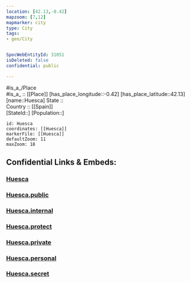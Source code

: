 ```yaml
---
location: [42.13,-0.42] 
mapzoom: [7,12] 
mapmarker: city 
type: City
tags:
- geo/City


SpocWebEntityId: 31051
isDeleted: false
confidential: public

---
```

#is_a_/Place  
#is_a_ :: [[Place]] 
[has_place_longitude::-0.42] 
[has_place_latitude::42.13] 
[name::Huesca] 
State ::  
Country :: [[Spain]]  
[StateId::] 
[Population::] 



```leaflet
id: Huesca
coordinates: [[Huesca]] 
markerFile: [[Huesca]] 
defaultZoom: 11 
maxZoom: 18
```


## Confidential Links & Embeds: 

### [Huesca](/_Standards/Earth/Continent/Europe/Europe~South/Spain/Provinces~Spain/Aragon/Huesca.Province/City/Huesca.md) 

### [Huesca.public](/_public/Earth/Continent/Europe/Europe~South/Spain/Provinces~Spain/Aragon/Huesca.Province/City/Huesca.public.md) 

### [Huesca.internal](/_internal/Earth/Continent/Europe/Europe~South/Spain/Provinces~Spain/Aragon/Huesca.Province/City/Huesca.internal.md) 

### [Huesca.protect](/_protect/Earth/Continent/Europe/Europe~South/Spain/Provinces~Spain/Aragon/Huesca.Province/City/Huesca.protect.md) 

### [Huesca.private](/_private/Earth/Continent/Europe/Europe~South/Spain/Provinces~Spain/Aragon/Huesca.Province/City/Huesca.private.md) 

### [Huesca.personal](/_personal/Earth/Continent/Europe/Europe~South/Spain/Provinces~Spain/Aragon/Huesca.Province/City/Huesca.personal.md) 

### [Huesca.secret](/_secret/Earth/Continent/Europe/Europe~South/Spain/Provinces~Spain/Aragon/Huesca.Province/City/Huesca.secret.md)

